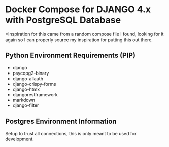 # Docker Compose for DJANGO 4.x with PostgreSQL Database

*Inspiration for this came from a random compose file I found, looking for it again so I can properly source my inspiration for putting this out there. 

## Python Environment Requirements (PIP)
- django
- psycopg2-binary
- django-allauth
- django-crispy-forms
- django-htmx
- djangorestframework
- markdown
- django-filter

## Postgres Environment Information
Setup to trust all connections, this is only meant to be used for development. 
